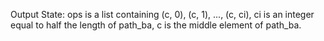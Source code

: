 Output State: ops is a list containing (c, 0), (c, 1), ..., (c, ci), ci is an integer equal to half the length of path_ba, c is the middle element of path_ba.